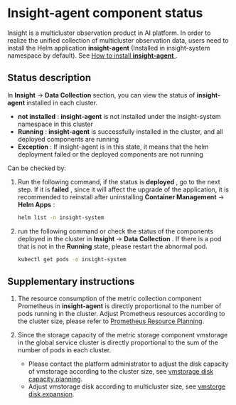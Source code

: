 # Insight-agent component status

Insight is a multicluster observation product in AI platform. In order to realize the unified collection of multicluster observation data, users need to install the Helm application __insight-agent__ 
(Installed in insight-system namespace by default). See [How to install __insight-agent__ ](install/install-agent.md).

## Status description

In __Insight__ -> __Data Collection__ section, you can view the status of __insight-agent__ installed in each cluster.

- __not installed__ : __insight-agent__ is not installed under the insight-system namespace in this cluster
- __Running__ : __insight-agent__ is successfully installed in the cluster, and all deployed components are running
- __Exception__ : If insight-agent is in this state, it means that the helm deployment failed or the deployed components are not running

Can be checked by:

1. Run the following command, if the status is __deployed__ , go to the next step.
   If it is __failed__ , since it will affect the upgrade of the application,
   it is recommended to reinstall after uninstalling __Container Management__ -> __Helm Apps__ :

     ```bash
     helm list -n insight-system
     ```

2. run the following command or check the status of the components deployed in the cluster in
   __Insight__ -> __Data Collection__ . If there is a pod that is not in the __Running__ state, please restart the abnormal pod.

     ```bash
     kubectl get pods -n insight-system
     ```

## Supplementary instructions

1. The resource consumption of the metric collection component Prometheus in __insight-agent__ is directly proportional
   to the number of pods running in the cluster. Adjust Prometheus resources according to the cluster size,
   please refer to [Prometheus Resource Planning](./res-plan/prometheus-res.md).

2. Since the storage capacity of the metric storage component vmstorage in the global service cluster
   is directly proportional to the sum of the number of pods in each cluster.

    - Please contact the platform administrator to adjust the disk capacity of vmstorage according to the cluster size,
      see [vmstorage disk capacity planning](./res-plan/vms-res-plan.md).
    - Adjust vmstorage disk according to multicluster size, see [vmstorge disk expansion](./res-plan/modify-vms-disk.md).
